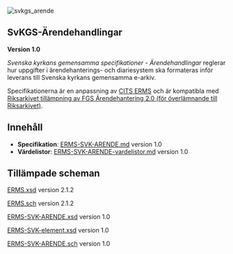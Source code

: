 
![svkgs_arende](https://github.com/svkau/SvKGS-Arendehandlingar/assets/13225565/c16f2550-24cf-4a56-ae7f-5f257bc839dc)

## SvKGS-Ärendehandlingar

**Version 1.0**

*Svenska kyrkans gemensamma specifikationer - Ärendehandlingar* reglerar hur uppgifter i
ärendehanterings- och diariesystem ska formateras inför leverans till Svenska kyrkans
gemensamma e-arkiv.

Specifikationerna är en anpassning av [CITS ERMS](https://dilcis.eu/content-types/cserms)
och är kompatibla med [Riksarkivet tillämpning av FGS Ärendehantering 2.0 (för överlämnande till
Riksarkivet)](https://www.riksarkivet.se/fgs-anpassning).

## Innehåll

- **Specifikation**: [ERMS-SVK-ARENDE.md](ERMS-SVK-ARENDE.md) version 1.0
- **Värdelistor**: [ERMS-SVK-ARENDE-vardelistor.md](ERMS-SVK-ARENDE-vardelistor.md) version 1.0

## Tillämpade scheman

[ERMS.xsd](https://citserms.dilcis.eu/schema/ERMS.xsd) version 2.1.2

[ERMS.sch](https://citserms.dilcis.eu/schema/ERMS.sch) version 2.1.2

[ERMS-SVK-ARENDE.xsd](ERMS-SVK-ARENDE.xsd) version 1.0

[ERMS-SVK-element.xsd](https://github.com/svkau/ERMS-SVK/blob/main/ERMS-SVK-element.xsd) version 1.0

[ERMS-SVK-ARENDE.sch](ERMS-SVK-ARENDE.sch) version 1.0

